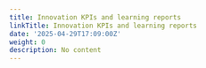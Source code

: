 ```yaml
---
title: Innovation KPIs and learning reports
linkTitle: Innovation KPIs and learning reports
date: '2025-04-29T17:09:00Z'
weight: 0
description: No content
---
```




